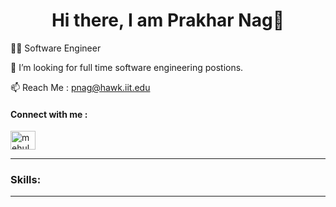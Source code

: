 <h1 align = 'center'>Hi there, I am Prakhar Nag👋</h1>

👨‍💻 Software Engineer

🤔 I’m looking for full time software engineering postions.

📫 Reach Me : pnag@hawk.iit.edu

#### Connect with me :
<a href="https://www.linkedin.com/in/prakhar-nag/" rel="nofollow"><img align="center" src="https://raw.githubusercontent.com/rahuldkjain/github-profile-readme-generator/master/src/images/icons/Social/linked-in-alt.svg" alt="mehulmathur16" height="30" width="40" style="max-width: 100%;"></a>
<hr>

### Skills:

<hr>





<!--
**prakharnag/prakharnag** is a ✨ _special_ ✨ repository because its `README.md` (this file) appears on your GitHub profile.

Here are some ideas to get you started:

- 🔭 I’m currently working on ...
- 🌱 I’m currently learning ...
- 👯 I’m looking to collaborate on ...
- 🤔 I’m looking for help with ...
- 💬 Ask me about ...
- 📫 How to reach me: ...
- 😄 Pronouns: ...
- ⚡ Fun fact: ...
-->
